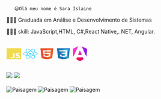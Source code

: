        😃Olá meu nome é Sara Islaine
👩🏾‍🎓 Graduada em Análise e Desenvolvimento de Sistemas 

👩🏾‍💻 skill: JavaScript,HTML, C#,React Native,. NET, Angular.


<div style="display: inline_block"><br>
  <img align="center" alt="Sara-Js" height="30" width="40" src="https://raw.githubusercontent.com/devicons/devicon/master/icons/javascript/javascript-plain.svg">
  <img align="center" alt="Sara-React" height="30" width="40" src="https://raw.githubusercontent.com/devicons/devicon/master/icons/react/react-original.svg">
  <img align="center" alt="Sara-HTML" height="30" width="40" src="https://raw.githubusercontent.com/devicons/devicon/master/icons/html5/html5-original.svg">
  <img align="center" alt="Sara-CSS" height="30" width="40" src="https://raw.githubusercontent.com/devicons/devicon/master/icons/css3/css3-original.svg">
  <img align="center" alt="Sara-Angular" height="40" width="40" src="https://raw.githubusercontent.com/devicons/devicon/master/icons/angular/angular-original.svg">
</div>

##

<div> 
  <a href = "mailto:saraislaine01@gmail.com"><img src="https://img.shields.io/badge/-Gmail-%23333?style=for-the-badge&logo=gmail&logoColor=white" target="_blank"></a>
  <a href="https://www.linkedin.com/in/sara-islaine-743a47184/" target="_blank"><img src="https://img.shields.io/badge/-LinkedIn-%230077B5?style=for-the-badge&logo=linkedin&logoColor=white" target="_blank"></a> 
  
</div >
<div style="display: inline_block"><br>
<img align="center" alt="Paisagem" height="120" width="140" src="https://encrypted-tbn0.gstatic.com/images?q=tbn:ANd9GcREnLYz1uU3n5QJSNIt1-Yw19f_FFOieMu3bQ&s">
<img align="center" alt="Paisagem" height="120" width="140" src="https://png.pngtree.com/thumb_back/fh260/background/20240705/pngtree-picturesque-nature-image_15968579.jpg">
<img align="center" alt="Paisagem" height="120" width="140" src="https://cdn.pixabay.com/photo/2018/11/17/22/15/trees-3822149_1280.jpg">
       
</div>
